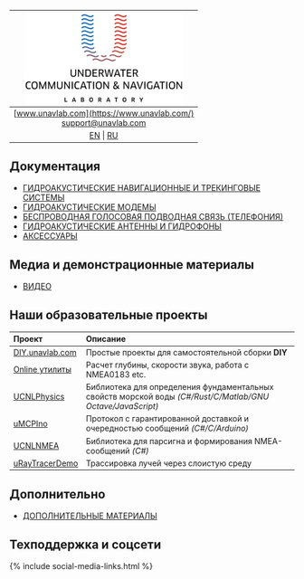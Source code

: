 | ![logo](/documentation/sm_logo.png) |
| :---: |
| [www.unavlab.com](https://www.unavlab.com/) <br/> [support@unavlab.com](mailto:support@unavlab.com) |
| [EN](README.md) \| [RU](README_RU.md) |


## Документация
- [ГИДРОАКУСТИЧЕСКИЕ НАВИГАЦИОННЫЕ И ТРЕКИНГОВЫЕ СИСТЕМЫ](navigation_and_tracking_systems_ru.md)
- [ГИДРОАКУСТИЧЕСКИЕ МОДЕМЫ](underwater_acoustic_modems_ru.md)
- [БЕСПРОВОДНАЯ ГОЛОСОВАЯ ПОДВОДНАЯ СВЯЗЬ (ТЕЛЕФОНИЯ)](underwater_wireless_voice_systems_ru.md)
- [ГИДРОАКУСТИЧЕСКИЕ АНТЕННЫ И ГИДРОФОНЫ](underwater_acoustic_antennas_ru.md)
- [АКСЕССУАРЫ](accessories_ru.md)

## Медиа и демонстрационные материалы 
* [ВИДЕО](media_videos_ru.md)

## Наши образовательные проекты

| **Проект** | **Описание** |
| :--- | :--- |
| [DIY.unavlab.com](https://diy.unavlab.com/README_RU.html) | Простые проекты для самостоятельной сборки **DIY** |
| [Online утилиты](online_utilities_ru.md) |  Расчет глубины, скорости звука, работа с NMEA0183 etc. |
| [UCNLPhysics](https://github.com/ucnl/UCNLPhysics) | Библиотека для определения фундаментальных свойств морской воды *(C#/Rust/C/Matlab/GNU Octave/JavaScript)* |
| [uMCPIno](https://github.com/AlekUnderwater/uMCPIno) | Протокол с гарантированной доставкой и очередностью сообщений *(C#/C/Arduino)* |
| [UCNLNMEA](https://github.com/ucnl/UCNLNMEA) | Библиотека для парсигна и формирования NMEA-сообщений *(C#)* |
| [uRayTracerDemo](https://github.com/ucnl/uRayTracerDemo) | Трассировка лучей через слоистую среду |

## Дополнительно
- [ДОПОЛНИТЕЛЬНЫЕ МАТЕРИАЛЫ](misc_ru.md)

## Техподдержка и соцсети
{% include social-media-links.html %}
